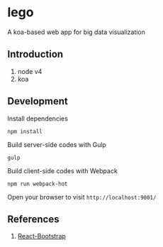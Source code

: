 # lego
A koa-based web app for big data visualization

## Introduction

1. node v4
2. koa

## Development

Install dependencies

    npm install

Build server-side codes with Gulp

    gulp
    
Build client-side codes with Webpack

    npm run webpack-hot
    
Open your browser to visit `http://localhost:9001/`

## References

1. [React-Bootstrap](https://react-bootstrap.github.io/)
